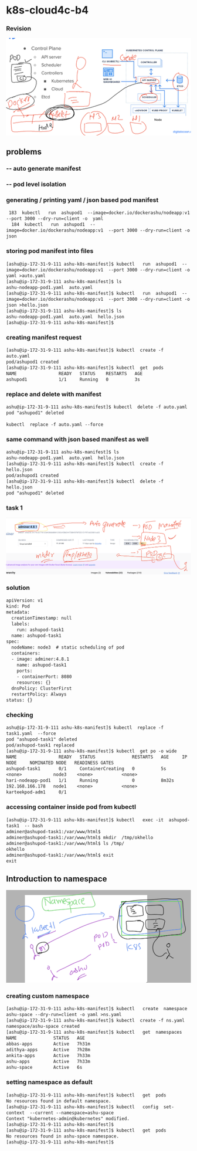 # k8s-cloud4c-b4

### Revision 

<img src="rev.png">

## problems 

### -- auto generate manifest 
### -- pod level isolation 

### generating / printing yaml / json based pod manifest 

```
 183  kubectl   run  ashupod1  --image=docker.io/dockerashu/nodeapp:v1  --port 3000 --dry-run=client -o  yaml 
  184  kubectl   run  ashupod1  --image=docker.io/dockerashu/nodeapp:v1  --port 3000 --dry-run=client -o  json 
```

### storing pod manifest into files

```
[ashu@ip-172-31-9-111 ashu-k8s-manifest]$ kubectl   run  ashupod1  --image=docker.io/dockerashu/nodeapp:v1  --port 3000 --dry-run=client -o  yaml >auto.yaml
[ashu@ip-172-31-9-111 ashu-k8s-manifest]$ ls
ashu-nodeapp-pod1.yaml  auto.yaml
[ashu@ip-172-31-9-111 ashu-k8s-manifest]$ kubectl   run  ashupod1  --image=docker.io/dockerashu/nodeapp:v1  --port 3000 --dry-run=client -o json >hello.json
[ashu@ip-172-31-9-111 ashu-k8s-manifest]$ ls
ashu-nodeapp-pod1.yaml  auto.yaml  hello.json
[ashu@ip-172-31-9-111 ashu-k8s-manifest]$ 

```

### creating manifest request

```
[ashu@ip-172-31-9-111 ashu-k8s-manifest]$ kubectl  create -f  auto.yaml 
pod/ashupod1 created
[ashu@ip-172-31-9-111 ashu-k8s-manifest]$ kubectl  get  pods
NAME                READY   STATUS    RESTARTS   AGE
ashupod1            1/1     Running   0          3s
```

### replace and delete with manifest 

```
ashu@ip-172-31-9-111 ashu-k8s-manifest]$ kubectl  delete -f auto.yaml 
pod "ashupod1" deleted

kubectl  replace -f auto.yaml --force

```

### same command with json based manifest as well

```
ashu@ip-172-31-9-111 ashu-k8s-manifest]$ ls
ashu-nodeapp-pod1.yaml  auto.yaml  hello.json
[ashu@ip-172-31-9-111 ashu-k8s-manifest]$ kubectl  create -f hello.json 
pod/ashupod1 created
[ashu@ip-172-31-9-111 ashu-k8s-manifest]$ kubectl  delete -f hello.json 
pod "ashupod1" deleted

```


### task 1

<img src="task1.png">

### solution 

```
apiVersion: v1
kind: Pod
metadata:
  creationTimestamp: null
  labels:
    run: ashupod-task1
  name: ashupod-task1
spec:
  nodeName: node3  # static scheduling of pod 
  containers:
  - image: adminer:4.8.1
    name: ashupod-task1
    ports:
    - containerPort: 8080
    resources: {}
  dnsPolicy: ClusterFirst
  restartPolicy: Always
status: {}

```

### checking 

```
ashu@ip-172-31-9-111 ashu-k8s-manifest]$ kubectl  replace -f task1.yaml  --force 
pod "ashupod-task1" deleted
pod/ashupod-task1 replaced
[ashu@ip-172-31-9-111 ashu-k8s-manifest]$ kubectl  get po -o wide
NAME                READY   STATUS              RESTARTS   AGE     IP                NODE     NOMINATED NODE   READINESS GATES
ashupod-task1       0/1     ContainerCreating   0          5s      <none>            node3    <none>           <none>
hari-nodeapp-pod1   1/1     Running             0          8m32s   192.168.166.178   node1    <none>           <none>
karteekpod-adm1     0/1     
```

### accessing container inside pod from kubectl 

```
[ashu@ip-172-31-9-111 ashu-k8s-manifest]$ kubectl   exec -it  ashupod-task1  -- bash 
adminer@ashupod-task1:/var/www/html$ 
adminer@ashupod-task1:/var/www/html$ mkdir  /tmp/okhello
adminer@ashupod-task1:/var/www/html$ ls /tmp/
okhello
adminer@ashupod-task1:/var/www/html$ exit
exit
```
## Introduction to namespace

<img src="ns.png">

### creating custom namespace

```
[ashu@ip-172-31-9-111 ashu-k8s-manifest]$ kubectl   create  namespace  ashu-space --dry-run=client -o yaml >ns.yaml 
[ashu@ip-172-31-9-111 ashu-k8s-manifest]$ kubectl  create -f ns.yaml 
namespace/ashu-space created
[ashu@ip-172-31-9-111 ashu-k8s-manifest]$ kubectl   get  namespaces 
NAME              STATUS   AGE
abbas-apps        Active   7h31m
adithya-apps      Active   7h28m
ankita-apps       Active   7h33m
ashu-apps         Active   7h33m
ashu-space        Active   6s
```

### setting namespace as default 

```
[ashu@ip-172-31-9-111 ashu-k8s-manifest]$ kubectl   get  pods
No resources found in default namespace.
[ashu@ip-172-31-9-111 ashu-k8s-manifest]$ kubectl   config  set-context  --current --namespace=ashu-space
Context "kubernetes-admin@kubernetes" modified.
[ashu@ip-172-31-9-111 ashu-k8s-manifest]$ 
[ashu@ip-172-31-9-111 ashu-k8s-manifest]$ kubectl   get  pods
No resources found in ashu-space namespace.
[ashu@ip-172-31-9-111 ashu-k8s-manifest]$ 



```

